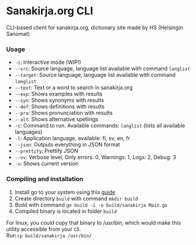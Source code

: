 # Sanakirja.org CLI
CLI-based client for sanakirja.org, dictionary site made by HS (Helsingin Sanomat)

### Usage
- `-i`: Interactive mode (WIP!)
- `--src`: Source language, language list available with command `langlist`
- `--target`: Source language, language list available with command `langlist`
- `--text`: Text or a word to search in sanakirja.org
- `--exp`: Shows examples with results
- `--syn`: Shows synonyms with results
- `--def`: Shows definitions with results
- `--pro`: Shows pronunciation with results
- `--alt`: Shows alternative spellings
- `-c`: Command to run. Available commands: `langlist` (lists all available languages)
- `-l`: Application language, available: fi, sv, en, fr
- `--json`: Outputs everything in JSON format
- `--prettify`: Prettify JSON
- `--vv`: Verbose level, Only errors: 0, Warnings: 1, Logs: 2, Debug: 3
- `-v`: Shows current version

### Compiling and installation

1. Install go to your system using this [guide](https://golang.org/doc/install)
2. Create directory `build` with command `mkdir build`
3. Build with command `go build -i -o build/sanakirja Main.go`
4. Compiled binary is located in folder `build`

For linux, you could copy that binary to /usr/bin, which would make this utility accessible from your cli.<br>
Run `cp build/sanakirja /usr/bin/`

